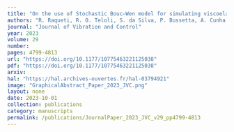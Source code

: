 ```yaml
---
title: "On the use of Stochastic Bouc–Wen model for simulating viscoelastic internal variables from a finite element approximation of steady-rolling tire"
authors: "R. Raqueti, R. O. Teloli, S. da Silva, P. Bussetta, A. Cunha Jr"
journal: "Journal of Vibration and Control"
year: 2023
volume: 29
number: 
pages: 4799-4813
url: "https://doi.org/10.1177/10775463221125038"
pdf: "https://doi.org/10.1177/10775463221125038"
arxiv: 
hal: "https://hal.archives-ouvertes.fr/hal-03794921"
image: "GraphicalAbstract_Paper_2023_JVC.png"
layout: none
date: 2023-10-01
collection: publications
category: manuscripts
permalink: /publications/JournalPaper_2023_JVC_v29_pp4799-4813
---
```







